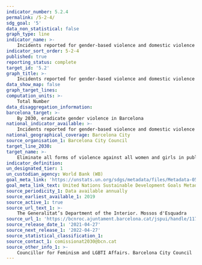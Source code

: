 ```yaml
---
indicator_number: 5.2.4
permalink: /5-2-4/
sdg_goal: '5'
data_non_statistical: false
graph_type: line
indicator_name: >-
    Incidents reported for gender-based violence and domestic violence 
indicator_sort_order: 5-2-4
published: true
reporting_status: complete
target_id: '5.2'
graph_title: >-
    Incidents reported for gender-based violence and domestic violence 
data_show_map: false
graph_target_lines:
computation_units: >-
    Total Number
data_disaggregation_information:
barcelona_target: >-
    By 2030, eradicate gender violence in Barcelona
national_indicator_available: >-
    Incidents reported for gender-based violence and domestic violence 
national_geographical_coverage: Barcelona City
source_organisation_1: Barcelona City Council
target_line_2030: 
target_name: >-
    Eliminate all forms of violence against all women and girls in public and private spheres, including human trafficking and sexual exploitation, as well as other kinds of exploitation
indicator_definition:
un_designated_tier: 1
un_custodian_agency: World Bank (WB)
goal_meta_link: 'https://unstats.un.org/sdgs/metadata/files/Metadata-05-02-01.pdf'
goal_meta_link_text: United Nations Sustainable Development Goals Metadata (pdf 894kB)
source_periodicity_1: Data available annually
source_earliest_available_1: 2019
source_active_1: true
source_url_text_1: >-
    The Generalitat’s Department of the Interior. Mossos d'Esquadra
source_url_1: 'https://bcnroc.ajuntament.barcelona.cat/jspui/handle/11703/135710'
source_release_date_1: '2021-04-27'
source_next_release_1: '2022-04-27'
source_statistical_classification_1: 
source_contact_1: comissionat2030@bcn.cat
source_other_info_1: >-
    Councillor for Feminism and LGBTI Affairs. Barcelona City Council
---
```

